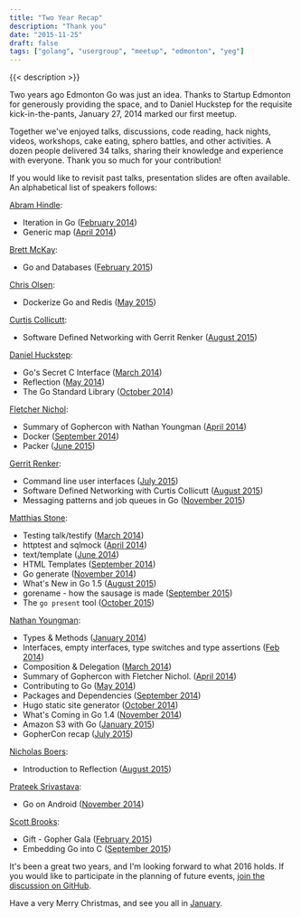 ```yaml
---
title: "Two Year Recap"
description: "Thank you"
date: "2015-11-25"
draft: false
tags: ["golang", "usergroup", "meetup", "edmonton", "yeg"]
---
```

{{< description >}}

Two years ago Edmonton Go was just an idea. Thanks to Startup Edmonton for generously providing the space, and to Daniel Huckstep for the requisite kick-in-the-pants, January 27, 2014 marked our first meetup.

Together we've enjoyed talks, discussions, code reading, hack nights, videos, workshops, cake eating, sphero battles, and other activities. A dozen people delivered 34 talks, sharing their knowledge and experience with everyone. Thank you so much for your contribution!

If you would like to revisit past talks, presentation slides are often available. An alphabetical list of speakers follows:

[Abram Hindle](https://github.com/abramhindle):

- Iteration in Go ([February 2014](/2014-02/))
- Generic map ([April 2014](/2014-04/))

[Brett McKay](https://github.com/mckayb24):

- Go and Databases ([February 2015](/2015-02/))

[Chris Olsen](https://github.com/chrisolsen):

- Dockerize Go and Redis ([May 2015](/2015-05/))

[Curtis Collicutt](https://github.com/ccollicutt):

- Software Defined Networking with Gerrit Renker ([August 2015](/2015-08/))

[Daniel Huckstep](https://github.com/darkhelmet):

- Go's Secret C Interface ([March 2014](/2014-03/))
- Reflection ([May 2014](/2014-05/))
- The Go Standard Library ([October 2014](/2014-10/))

[Fletcher Nichol](https://github.com/fnichol):

- Summary of Gophercon with Nathan Youngman ([April 2014](/2014-04/))
- Docker ([September 2014](/2014-09/))
- Packer ([June 2015](/2015-06/))

[Gerrit Renker](https://github.com/grrtrr):

- Command line user interfaces ([July 2015](/2015-07/))
- Software Defined Networking with Curtis Collicutt ([August 2015](/2015-08/))
- Messaging patterns and job queues in Go ([November 2015](/2015-11/))

[Matthias Stone](https://github.com/matthias-stone):

- Testing talk/testify ([March 2014](/2014-03/))
- httptest and sqlmock ([April 2014](/2014-04/))
- text/template ([June 2014](/2014-06/))
- HTML Templates ([September 2014](/2014-09/))
- Go generate ([November 2014](/2014-11/))
- What's New in Go 1.5 ([August 2015](/2015-08/))
- gorename - how the sausage is made ([September 2015](/2015-09/))
- The `go present` tool ([October 2015](/2015-10/))

[Nathan Youngman](https://github.com/nathany):

- Types & Methods ([January 2014](/2014-01/))
- Interfaces, empty interfaces, type switches and type assertions ([Feb 2014](/2014-02/))
- Composition & Delegation ([March 2014](/2014-03/))
- Summary of Gophercon with Fletcher Nichol. ([April 2014](/2014-04/))
- Contributing to Go ([May 2014](/2014-05/))
- Packages and Dependencies ([September 2014](/2014-09/))
- Hugo static site generator ([October 2014](/2014-10/))
- What's Coming in Go 1.4 ([November 2014](/2014-11/))
- Amazon S3 with Go ([January 2015](/2015-01/))
- GopherCon recap ([July 2015](/2015-07/))

[Nicholas Boers](https://github.com/boersn):

- Introduction to Reflection ([August 2015](/2015-08/))

[Prateek Srivastava](https://github.com/f2prateek):

- Go on Android ([November 2014](/2014-11/))

[Scott Brooks](https://github.com/scottbrooks):

- Gift - Gopher Gala ([February 2015](/2015-02/))
- Embedding Go into C ([September 2015](/2015-09/))

It's been a great two years, and I'm looking forward to what 2016 holds. If you would like to participate in the planning of future events, [join the discussion on GitHub](https://github.com/edmontongo/presentations/issues).

Have a very Merry Christmas, and see you all in [January](/2016-01/).
